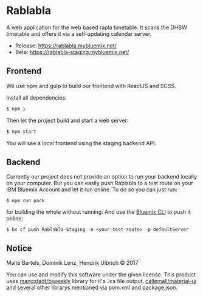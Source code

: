 Rablabla
==============

A web application for the web based rapla timetable. It scans the DHBW timetable and offers it via a self-updating calendar server.

- Release: https://rablabla.mybluemix.net/
- Beta: https://rablabla-staging.mybluemix.net/

## Frontend

We use npm and gulp to build our frontend with ReactJS and SCSS.

Install all dependencies:
```bash
$ npm i
```
Then let the project build and start a web server:
```bash
$ npm start
```
You will see a local frontend using the staging backend API.

## Backend

Currently our project does not provide an option to run your backend locally on your computer. But you can easily push Rablabla to a test route on your IBM Bluemix Account and let it run online. To do so you can just run:

```
$ npm run pack
```

for building the whole without running. And use the [Bluemix CLI](https://console.bluemix.net/docs/cli/index.html) to push it online:

```
$ bx cf push Rablabla-Staging -n <your-test-route> -p defaultServer
```

## Notice

Malte Bartels, Dominik Lenz, Hendrik Ulbrich © 2017

You can use and modify this software under the given license. This product uses [mangstadt/biweekly](https://github.com/mangstadt/biweekly) library for it's .ics file output, [callemall/material-ui](https://github.com/callemall/material-ui) and several other librarys mentioned via pom.xml and package.json.

